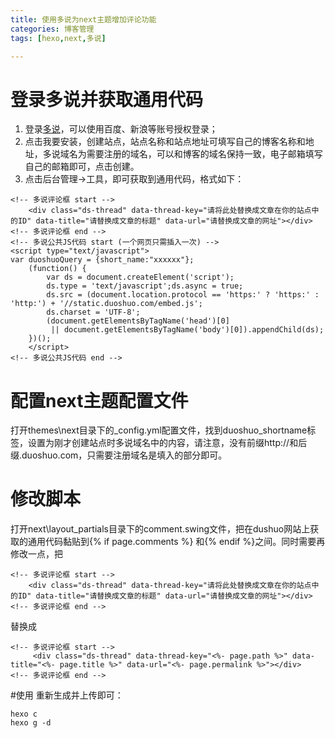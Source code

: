 ```yaml
---
title: 使用多说为next主题增加评论功能
categories: 博客管理
tags: [hexo,next,多说]

---
```


# 登录多说并获取通用代码
1. 登录[多说](http://duoshuo.com/)，可以使用百度、新浪等账号授权登录；
2. 点击我要安装，创建站点，站点名称和站点地址可填写自己的博客名称和地址，多说域名为需要注册的域名，可以和博客的域名保持一致，电子邮箱填写自己的邮箱即可，点击创建。
3. 点击后台管理->工具，即可获取到通用代码，格式如下：
```
<!-- 多说评论框 start -->
	<div class="ds-thread" data-thread-key="请将此处替换成文章在你的站点中的ID" data-title="请替换成文章的标题" data-url="请替换成文章的网址"></div>
<!-- 多说评论框 end -->
<!-- 多说公共JS代码 start (一个网页只需插入一次) -->
<script type="text/javascript">
var duoshuoQuery = {short_name:"xxxxxx"};
	(function() {
		var ds = document.createElement('script');
		ds.type = 'text/javascript';ds.async = true;
		ds.src = (document.location.protocol == 'https:' ? 'https:' : 'http:') + '//static.duoshuo.com/embed.js';
		ds.charset = 'UTF-8';
		(document.getElementsByTagName('head')[0] 
		 || document.getElementsByTagName('body')[0]).appendChild(ds);
	})();
	</script>
<!-- 多说公共JS代码 end -->
```
# 配置next主题配置文件
打开themes\next目录下的_config.yml配置文件，找到duoshuo_shortname标签，设置为刚才创建站点时多说域名中的内容，请注意，没有前缀http://和后缀.duoshuo.com，只需要注册域名是填入的部分即可。

# 修改脚本
打开next\layout\_partials目录下的comment.swing文件，把在dushuo网站上获取的通用代码黏贴到{% if page.comments %}  和{% endif %}之间。同时需要再修改一点，把
```
<!-- 多说评论框 start -->  
    <div class="ds-thread" data-thread-key="请将此处替换成文章在你的站点中的ID" data-title="请替换成文章的标题" data-url="请替换成文章的网址"></div>
<!-- 多说评论框 end -->  
```
替换成
```
<!-- 多说评论框 start -->  
     <div class="ds-thread" data-thread-key="<%- page.path %>" data-title="<%- page.title %>" data-url="<%- page.permalink %>"></div>  
<!-- 多说评论框 end -->  
```
#使用
重新生成并上传即可：
```
hexo c
hexo g -d
```